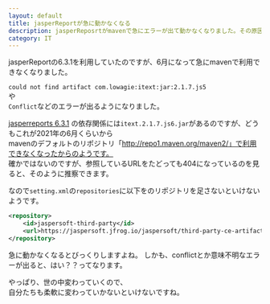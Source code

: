 ```yaml
---
layout: default
title: jasperReportが急に動かなくなる
description: jasperReposrtがmavenで急にエラーが出て動かなくなりました。その原因を記載します。
category: IT
---
```


jasperReportの6.3.1を利用していたのですが、6月になって急にmavenで利用できなくなりました。


`could not find artifact com.lowagie:itext:jar:2.1.7.js5`  
や  
`Conflict`などのエラーが出るようになりました。


[jasperreports 6.3.1](https://mvnrepository.com/artifact/net.sf.jasperreports/jasperreports/6.3.1)
の依存関係には`itext.2.1.7.js6.jar`があるのですが、どうもこれが2021年の6月くらいから  
mavenのデフォルトのリポジトリ「http://repo1.maven.org/maven2/」で利用できなくなったからのようです。  
確かではないのですが、参照しているURLをたどっても404になっているのを見ると、そのように推察できます。

なので`setting.xml`の`repositories`に以下をのリポジトリを足さないといけないようです。
```XML
<repository>
	<id>jaspersoft-third-party</id>
	<url>https://jaspersoft.jfrog.io/jaspersoft/third-party-ce-artifacts/</url>
</repository>
```

急に動かなくなるとびっくりしますよね。
しかも、conflictとか意味不明なエラーが出ると、はい？？ってなります。

やっぱり、世の中変わっていくので、  
自分たちも柔軟に変わっていかないといけないですね。